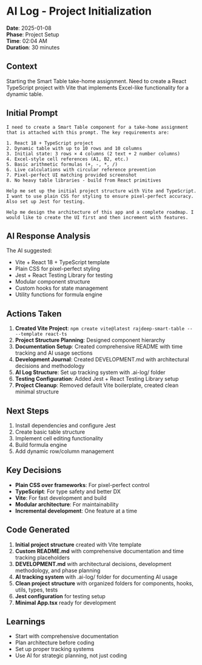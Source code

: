 # AI Log - Project Initialization

**Date**: 2025-01-08  
**Phase**: Project Setup  
**Time**: 02:04 AM  
**Duration**: 30 minutes  

## Context

Starting the Smart Table take-home assignment. Need to create a React TypeScript project with Vite that implements Excel-like functionality for a dynamic table.

## Initial Prompt

```
I need to create a Smart Table component for a take-home assignment that is attached with this prompt. The key requirements are:

1. React 18 + TypeScript project
2. Dynamic table with up to 10 rows and 10 columns
3. Initial state: 3 rows × 4 columns (2 text + 2 number columns)
4. Excel-style cell references (A1, B2, etc.)
5. Basic arithmetic formulas (+, -, *, /)
6. Live calculations with circular reference prevention
7. Pixel-perfect UI matching provided screenshot
8. No heavy table libraries - build from React primitives

Help me set up the initial project structure with Vite and TypeScript. I want to use plain CSS for styling to ensure pixel-perfect accuracy. Also set up Jest for testing.

Help me design the architecture of this app and a complete roadmap. I would like to create the UI first and then increment with features.
```

## AI Response Analysis

The AI suggested:
- Vite + React 18 + TypeScript template
- Plain CSS for pixel-perfect styling
- Jest + React Testing Library for testing
- Modular component structure
- Custom hooks for state management
- Utility functions for formula engine

## Actions Taken

1. **Created Vite Project**: `npm create vite@latest rajdeep-smart-table -- --template react-ts`
2. **Project Structure Planning**: Designed component hierarchy
3. **Documentation Setup**: Created comprehensive README with time tracking and AI usage sections
4. **Development Journal**: Created DEVELOPMENT.md with architectural decisions and methodology
5. **AI Log Structure**: Set up tracking system with .ai-log/ folder
6. **Testing Configuration**: Added Jest + React Testing Library setup
7. **Project Cleanup**: Removed default Vite boilerplate, created clean minimal structure

## Next Steps

1. Install dependencies and configure Jest
2. Create basic table structure
3. Implement cell editing functionality
4. Build formula engine
5. Add dynamic row/column management

## Key Decisions

- **Plain CSS over frameworks**: For pixel-perfect control
- **TypeScript**: For type safety and better DX
- **Vite**: For fast development and build
- **Modular architecture**: For maintainability
- **Incremental development**: One feature at a time

## Code Generated

1. **Initial project structure** created with Vite template
2. **Custom README.md** with comprehensive documentation and time tracking placeholders
3. **DEVELOPMENT.md** with architectural decisions, development methodology, and phase planning
4. **AI tracking system** with .ai-log/ folder for documenting AI usage
5. **Clean project structure** with organized folders for components, hooks, utils, types, tests
6. **Jest configuration** for testing setup
7. **Minimal App.tsx** ready for development

## Learnings

- Start with comprehensive documentation
- Plan architecture before coding
- Set up proper tracking systems
- Use AI for strategic planning, not just coding